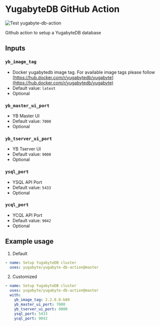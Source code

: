 # YugabyteDB GitHub Action

![Test yugabyte-db-action](https://github.com/yugabyte/yugabyte-db-action/workflows/Test%20yugabyte-db-action/badge.svg)

Github action to setup a YugabyteDB database

## Inputs

### `yb_image_tag`

* Docker yugabytedb image tag. For available image tags please follow 
[https://hub.docker.com/r/yugabytedb/yugabyte](https://hub.docker.com/r/yugabytedb/yugabyte)
* Default value:  `latest`
* Optional

### `yb_master_ui_port`

* YB Master UI
* Default value: `7000`
* Optional

### `yb_tserver_ui_port`

* YB Tserver UI 
* Default value: `9000`
* Optional

### `ysql_port`

* YSQL API Port
* Default value: `5433`
* Optional

### `ycql_port`

* YCQL API Port
* Default value: `9042`
* Optional


## Example usage

1. Default

```yaml
- name: Setup YugabyteDB cluster
  uses: yugabyte/yugabyte-db-action@master 
```

2. Customized

```yaml
- name: Setup YugabyteDB cluster
  uses: yugabyte/yugabyte-db-action@master
  with:
    yb_image_tag: 2.2.0.0-b80
    yb_master_ui_port: 7000
    yb_tserver_ui_port: 9000    
    ysql_port: 5433
    ycql_port: 9042
```

